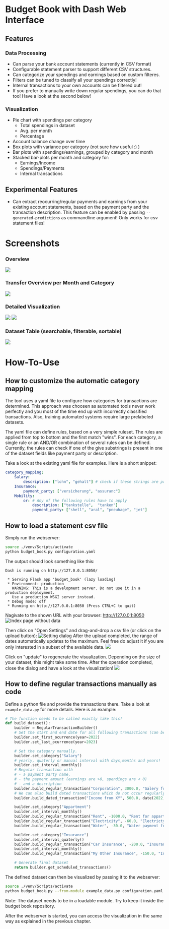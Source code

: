 # Budget Book with Dash Web Interface

## Features
### Data Processing
- Can parse your bank account statements (currently in CSV format)
- Configurable statement parser to support different CSV structures.
- Can categorize your spendings and earnings based on custom filteres.
 - Filters can be tuned to classify all your spendings correctly!
 - Internal transactions to your own accounts can be filtered out!
 - If you prefer to manually write down regular spendings, you can do that too! Have a look at the second below!

### Visualization
 - Pie chart with spendings per category
   - Total spendings in dataset
   - Avg. per month
   - Percentage
  - Account balance change over time
  - Box plots with variance per category (not sure how useful :) )
  - Bar plots with spendings/earnings, grouped by category and month
  - Stacked bar-plots per month and category for:
    - Earnings/Income
    - Spendings/Payments
    - Internal transactions

## Experimental Features
- Can extract reocurring/regular payments and earnings from your existing account statements, based on the payment party and the transaction description. This feature can be enabled by passing `--generated-predictions` as commandline argument! Only works for csv statement files!

# Screenshots
### Overview
![](doc/img/example_data_tab1.png)
### Transfer Overview per Month and Category
![](doc/img/example_data_tab2.png)
### Detailed Visualization
![](doc/img/example_data_tab3_1.png)
![](doc/img/example_data_tab3_2.png.png)
### Dataset Table (searchable, filterable, sortable)
![](doc/img/example_data_tab4.png)


# How-To-Use
## How to customize the automatic category mapping
The tool uses a yaml file to configure how categories for transactions are determined.
This approach was choosen as automated tools never work perfectly and you most of the 
time end up with incorrectly classified transactions. Also, training automated systems require 
large prelabeled datasets.

The yaml file can define rules, based on a very simple ruleset. 
The rules are applied from top to bottom and the first match "wins".
For each category, a single rule or an AND/OR combination of several rules can be defined.
Currently, the rules can check if one of the give substrings is present in one of the dataset 
fields like payment party or description.

Take a look at the existing yaml file for examples. Here is a short snippet:
```yaml
category_mapping:
    Salary:
        description: ["lohn", "gehalt"] # check if these strings are present in the description of a transaction
    Insurance:
        payment_party: ["versicherung", "assuranc"]
    Mobility:
        or: # Any of the following rules have to apply
            description: ["tankstelle",  "tanken"]
            payment_party: ["shell", "aral", "pneuhage", "jet"]
```

## How to load a statement csv file
Simply run the webserver:
```bash
source ./venv/Scripts/activate
python budget_book.py configuration.yaml
```
The output should look something like this:
```
Dash is running on http://127.0.0.1:8050/

 * Serving Flask app 'budget_book' (lazy loading)
 * Environment: production
   WARNING: This is a development server. Do not use it in a production deployment.
   Use a production WSGI server instead.
 * Debug mode: off
 * Running on http://127.0.0.1:8050 (Press CTRL+C to quit)
```
Nagivate to the shown URL with your browser: http://127.0.0.1:8050
![Index page without data](doc/img/index_page_no_data.png)

Then click on "Open Settings" and drag-and-drop a csv file (or click on the upload button):
![Setting dialog](doc/img/settings_dialog.png)
After the upload completed, the range of dates automatically updates to the maximum. Feel free do adjust it if you are only interested in a subset of the available data.
![](doc/img/settings_dialog_after_upload.png)

Click on "update" to regenerate the visualization. Depending on the size of your dataset, this might take some time. After the operation completed, close the dialog and have a look at the visualization!
![](doc/img/example_data_tab1.png)

## How to define regular transactions manually as code
Define a python file and provide the transactions there.
Take a look at `example_data.py` for more details. 
Here is an example:
```python
# The function needs to be called exactly like this!
def build_dataset():
    builder = RegularTransactionBuilder()
    # Set the start and end date for all following transactions (can be changed at any time - builder pattern)
    builder.set_first_ocurrence(year=2022)
    builder.set_last_ocurrence(year=2023)

    # Set the category manually.
    builder.set_category("Salary")
    # yearly, quaterly or manual interval with days,months and years!
    builder.set_interval_monthly() 
    # Regular transaction with 
    # - a payment party name, 
    # - the payment amount (earnings are >0, spendings are < 0)
    # - and a description
    builder.build_regular_transaction("Corporation", 3000.0, "Salery for Employee 1234567") 
    # We can also build dated transactions which do not occur regularly.
    builder.build_dated_transaction("Income from XY", 500.0, date(2022, 4, 26), "")

    builder.set_category("Appartment")
    builder.set_interval_monthly()
    builder.build_regular_transaction("Rent", -1000.0, "Rent for appartment XY")
    builder.build_regular_transaction("Electricity", -60.0, "Electricty payment for customer 4534525")
    builder.build_regular_transaction("Water", -30.0, "Water payment for customer 3252563")

    builder.set_category("Insurance")
    builder.set_interval_quaterly()
    builder.build_regular_transaction("Car Insurance", -200.0, "Insurance for Car XY")
    builder.set_interval_monthly()
    builder.build_regular_transaction("My Other Insurance", -150.0, "Insurance for XY")

    # Generate final dataset
    return builder.get_scheduled_transactions()
```

The defined dataset can then be visualized by passing it to the webserver:

```bash
source ./venv/Scripts/activate
python budget_book.py --from-module example_data.py configuration.yaml
```

Note: The dataset needs to be in a loadable module. Try to keep it inside the budget book repository.

After the webserver is started, you can access the visualization in the same way as explained in the previous chapter.